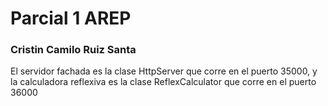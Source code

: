 # Parcial 1 AREP
### Cristin Camilo Ruiz Santa

El servidor fachada es la clase HttpServer que corre en el puerto 35000, y la calculadora reflexiva es la clase ReflexCalculator que corre en el puerto 36000 